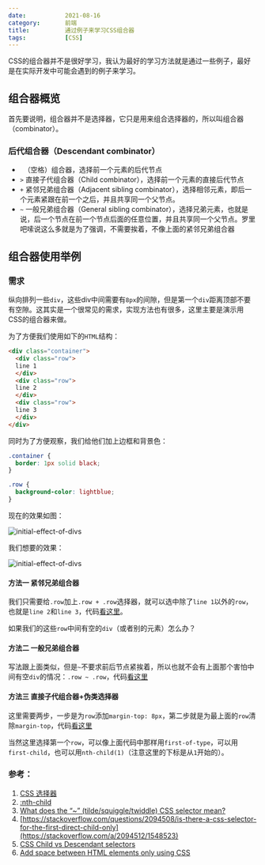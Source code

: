 ```yaml
---
date:           2021-08-16
category:       前端
title:          通过例子来学习CSS组合器
tags:           [CSS]
---
```

CSS的组合器并不是很好学习，我认为最好的学习方法就是通过一些例子，最好是在实际开发中可能会遇到的例子来学习。
<!--more-->

## 组合器概览
首先要说明，组合器并不是选择器，它只是用来组合选择器的，所以叫组合器（combinator）。

### 后代组合器（Descendant combinator）
 * ` `（空格）组合器，选择前一个元素的后代节点
 * `>` 直接子代组合器（Child combinator），选择前一个元素的直接后代节点
 * `+` 紧邻兄弟组合器（Adjacent sibling combinator），选择相邻元素，即后一个元素紧跟在前一个之后，并且共享同一个父节点。
 * `~` 一般兄弟组合器（General sibling combinator），选择兄弟元素，也就是说，后一个节点在前一个节点后面的任意位置，并且共享同一个父节点。罗里吧嗦说这么多就是为了强调，不需要挨着，不像上面的紧邻兄弟组合器

 ## 组合器使用举例

### 需求
纵向排列一些`div`，这些div中间需要有`8px`的间隙，但是第一个`div`距离顶部不要有空隙。这其实是一个很常见的需求，实现方法也有很多，这里主要是演示用CSS的组合器来做。

为了方便我们使用如下的`HTML`结构：
```HTML
<div class="container">
  <div class="row">
  line 1
  </div>
  <div class="row">
  line 2
  </div>
  <div class="row">
  line 3
  </div>
</div>
```
同时为了方便观察，我们给他们加上边框和背景色：
```CSS
.container {
  border: 1px solid black;
}

.row {
  background-color: lightblue;
}
```
现在的效果如图：

![initial-effect-of-divs](/assets/images/learn-CSS-combinator/initial-effect-of-divs.png)

我们想要的效果：

![initial-effect-of-divs](/assets/images/learn-CSS-combinator/effect-of-divs-after-CSS.png)

#### 方法一 紧邻兄弟组合器
我们只需要给`.row`加上`.row + .row`选择器，就可以选中除了`line 1`以外的`row`，也就是`line 2`和`line 3`，代码[看这里](https://jsfiddle.net/sunkehappy/m2s3jxkv/16)。

如果我们的这些`row`中间有空的`div`（或者别的元素）怎么办？

#### 方法二 一般兄弟组合器
写法跟上面类似，但是`~`不要求前后节点紧挨着，所以也就不会有上面那个害怕中间有空`div`的情况：`.row ~ .row`，代码[看这里](https://jsfiddle.net/sunkehappy/m2s3jxkv/20/)

#### 方法三 直接子代组合器+伪类选择器
这里需要两步，一步是为`row`添加`margin-top: 8px`，第二步就是为最上面的`row`清除`margin-top`，代码[看这里](https://jsfiddle.net/sunkehappy/m2s3jxkv/23/)

当然这里选择第一个`row`，可以像上面代码中那样用`first-of-type`，可以用`first-child`，也可以用`nth-child(1)`（注意这里的下标是从`1`开始的）。

### 参考：
1. [CSS 选择器](https://developer.mozilla.org/zh-CN/docs/Web/CSS/CSS_Selectors)
1. [:nth-child](https://developer.mozilla.org/en-US/docs/Web/CSS/:nth-child)
1. [What does the “~” (tilde/squiggle/twiddle) CSS selector mean?](https://stackoverflow.com/a/10782297/1548523)
1. [https://stackoverflow.com/questions/2094508/is-there-a-css-selector-for-the-first-direct-child-only](https://stackoverflow.com/a/2094512/1548523)
1. [CSS Child vs Descendant selectors](https://stackoverflow.com/questions/1182189/css-child-vs-descendant-selectors)
1. [Add space between HTML elements only using CSS](https://stackoverflow.com/a/8185290/1548523)
